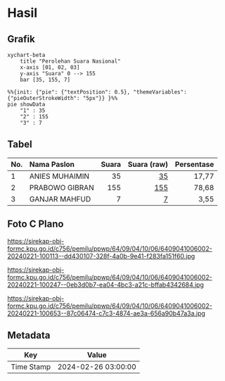# Hasil

## Grafik

```mermaid
xychart-beta
    title "Perolehan Suara Nasional"
    x-axis [01, 02, 03]
    y-axis "Suara" 0 --> 155
    bar [35, 155, 7]
```

```mermaid
%%{init: {"pie": {"textPosition": 0.5}, "themeVariables": {"pieOuterStrokeWidth": "5px"}} }%%
pie showData
    "1" : 35
    "2" : 155
    "3" : 7
```

## Tabel

| No. | Nama Paslon    | Suara | Suara (raw) | Persentase |
|:--- |:-------------- | -----:| -----------:| ----------:|
| 1   | ANIES MUHAIMIN | 35    | [35][p-1]   | 17,77      |
| 2   | PRABOWO GIBRAN | 155   | [155][p-2]  | 78,68      |
| 3   | GANJAR MAHFUD  | 7     | [7][p-3]    | 3,55       |


[p-1]: https://github.com/gigit-pemilu/pemilu-2024/blob/main/pilpres/hitung-suara/sub/64-kalimantan-timur/sub/09-penajam-paser-utara/sub/04-sepaku/sub/1006-pemaluan/sub/002-tps/sub/paslon-1.txt
[p-2]: https://github.com/gigit-pemilu/pemilu-2024/blob/main/pilpres/hitung-suara/sub/64-kalimantan-timur/sub/09-penajam-paser-utara/sub/04-sepaku/sub/1006-pemaluan/sub/002-tps/sub/paslon-2.txt
[p-3]: https://github.com/gigit-pemilu/pemilu-2024/blob/main/pilpres/hitung-suara/sub/64-kalimantan-timur/sub/09-penajam-paser-utara/sub/04-sepaku/sub/1006-pemaluan/sub/002-tps/sub/paslon-3.txt

## Foto C Plano

https://sirekap-obj-formc.kpu.go.id/c756/pemilu/ppwp/64/09/04/10/06/6409041006002-20240221-100113--dd430107-328f-4a0b-9e41-f283fa151f60.jpg

https://sirekap-obj-formc.kpu.go.id/c756/pemilu/ppwp/64/09/04/10/06/6409041006002-20240221-100247--0eb3d0b7-ea04-4bc3-a21c-bffab4342684.jpg

https://sirekap-obj-formc.kpu.go.id/c756/pemilu/ppwp/64/09/04/10/06/6409041006002-20240221-100653--87c06474-c7c3-4874-ae3a-656a90b47a3a.jpg


## Metadata

| Key        | Value               |
| ---------- | ------------------- |
| Time Stamp | 2024-02-26 03:00:00 |




